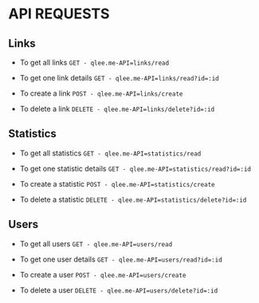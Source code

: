 # API REQUESTS

## Links

- To get all links
  `GET - qlee.me-API=links/read`

- To get one link details
  `GET - qlee.me-API=links/read?id=:id`

- To create a link
  `POST - qlee.me-API=links/create`

- To delete a link
  `DELETE - qlee.me-API=links/delete?id=:id`

## Statistics

- To get all statistics
  `GET - qlee.me-API=statistics/read`

- To get one statistic details
  `GET - qlee.me-API=statistics/read?id=:id`

- To create a statistic
  `POST - qlee.me-API=statistics/create`

- To delete a statistic
  `DELETE - qlee.me-API=statistics/delete?id=:id`

## Users

- To get all users
  `GET - qlee.me-API=users/read`

- To get one user details
  `GET - qlee.me-API=users/read?id=:id`

- To create a user
  `POST - qlee.me-API=users/create`

- To delete a user
  `DELETE - qlee.me-API=users/delete?id=:id`
